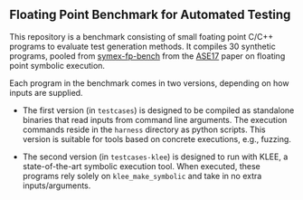 ## Floating Point Benchmark for Automated Testing

This repository is a benchmark consisting of small foating point C/C++ programs to evaluate test generation methods.
It compiles 30 synthetic programs, pooled from [symex-fp-bench](https://github.com/delcypher/symex-fp-bench) from the [ASE17](https://srg.doc.ic.ac.uk/files/papers/klee-n-version-fp-ase-17.pdf) paper on floating point symbolic execution.

Each program in the benchmark comes in two versions, depending on how inputs are supplied.

- The first version (in `testcases`) is designed to be compiled as standalone binaries that read inputs from command line arguments.
The execution commands reside in the `harness` directory as python scripts.
This version is suitable for tools based on concrete executions, e.g., fuzzing. 

- The second version (in `testcases-klee`) is designed to run with KLEE, a state-of-the-art symbolic execution tool. 
When executed, these programs rely solely on `klee_make_symbolic` and take in no extra inputs/arguments.
